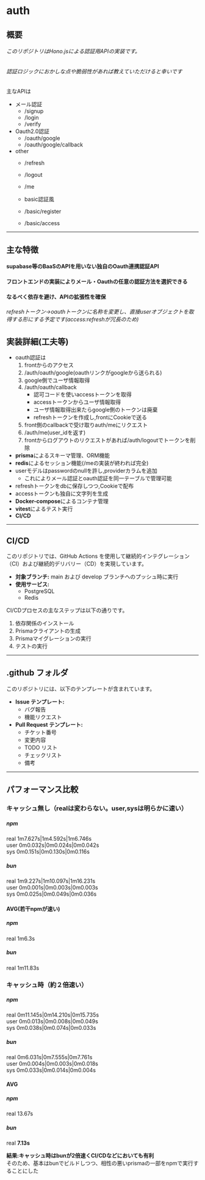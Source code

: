 # auth

## 概要

###### このリポジトリはHono.jsによる認証用APIの実装です。  
###### 認証ロジックにおかしな点や脆弱性があれば教えていただけると幸いです
主なAPIは
- メール認証
  - /signup
  - /login
  - /verify
- Oauth2.0認証
  - /oauth/google
  - /oauth/google/callback
- other
  - /refresh
  - /logout
  - /me
 
  - basic認証風
  - /basic/register
  - /basic/access

---
## 主な特徴
#### supabase等のBaaSのAPIを用いない独自のOauth連携認証API
#### フロントエンドの実装によりメール・Oauthの任意の認証方法を選択できる
#### なるべく依存を避け、APIの拡張性を確保

###### refreshトークン→oauthトークンに名称を変更し、直接userオブジェクトを取得する形にする予定です(access:refreshが冗長のため)
 
## 実装詳細(工夫等)
- oauth認証は
  1. frontからのアクセス
  2. /auth/oauth/google(oauthリンクがgoogleから送られる)
  3. google側でユーザ情報取得
  4. /auth/oauth/callback
     - 認可コードを使いaccessトークンを取得
     - accessトークンからユーザ情報取得
     - ユーザ情報取得出来たらgoogle側のトークンは廃棄
     - refreshトークンを作成し,frontにCookieで送る
  5. front側のcallbackで受け取りauth/meにリクエスト
  6. /auth/me(user_idを返す)
  7. frontからログアウトのリクエストがあれば/auth/logoutでトークンを削除
- **prisma**によるスキーマ管理、ORM機能
- **redis**によるセッション機能(/meの実装が終われば完全)
- userモデルはpasswordのnullを許し,providerカラムを追加
  - これによりメール認証とoauth認証を同一テーブルで管理可能
- refreshトークンをdbに保存しつつ,Cookieで配布
- accessトークンも独自に文字列を生成
- **Docker-compose**によるコンテナ管理
- **vitest**によるテスト実行
- **CI/CD**

---

## CI/CD

このリポジトリでは、GitHub Actions を使用して継続的インテグレーション（CI）および継続的デリバリー（CD）を実現しています。

- **対象ブランチ:** main および develop ブランチへのプッシュ時に実行
- **使用サービス:**
  - PostgreSQL
  - Redis

CI/CDプロセスの主なステップは以下の通りです。

1. 依存関係のインストール
2. Prismaクライアントの生成
3. Prismaマイグレーションの実行
4. テストの実行

---

## .github フォルダ

このリポジトリには、以下のテンプレートが含まれています。

- **Issue テンプレート:**
  - バグ報告
  - 機能リクエスト
- **Pull Request テンプレート:**
  - チケット番号
  - 変更内容
  - TODO リスト
  - チェックリスト
  - 備考

---

## パフォーマンス比較
### キャッシュ無し（realは変わらない。user,sysは明らかに速い）

##### npm

real    1m7.627s|1m4.592s|1m6.746s  
user    0m0.032s|0m0.024s|0m0.042s  
sys     0m0.151s|0m0.130s|0m0.116s  

##### bun

real    1m9.227s|1m10.097s|1m16.231s  
user    0m0.001s|0m0.003s|0m0.003s  
sys     0m0.025s|0m0.049s|0m0.036s  

#### AVG(若干npmが速い)
##### npm
real    1m6.3s
##### bun
real    1m11.83s

### キャッシュ時（約２倍速い）
##### npm

real    0m11.145s|0m14.210s|0m15.735s  
user    0m0.013s|0m0.008s|0m0.049s  
sys     0m0.038s|0m0.074s|0m0.033s  

##### bun

real    0m6.031s|0m7.555s|0m7.761s  
user    0m0.004s|0m0.003s|0m0.018s  
sys     0m0.033s|0m0.014s|0m0.004s  

#### AVG

##### npm
real    13.67s
##### bun
real    **7.13s**

**結果:キャッシュ時はbunが2倍速くCI/CDなどにおいても有利**  
そのため、基本はbunでビルドしつつ、相性の悪いprismaの一部をnpmで実行することにした
